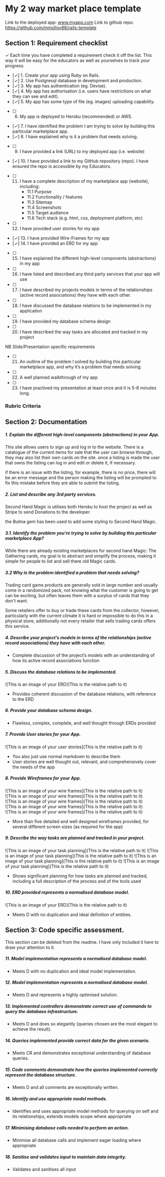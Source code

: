 # My 2 way market place template

Link to the deployed app: www.myapp.com 
Link to github repo: https://github.com/mmolloy88/rails-template

## Section 1: Requirement checklist 
✓
Each time you have completed a requirement check it off the list. This way it will be easy for the educators as well as yourselves to track your progress.


- [✓] 1. Create your app using Ruby on Rails.
- [✓] 2. Use Postgresql database in development and production.
- [✓] 3. My app has authentication (eg. Devise).
- [✓] 4. My app has authorisation (i.e. users have restrictions on what they can see and edit).
- [✓] 5. My app has some type of file (eg. images) uploading capability.
- [ ] 6. My app is deployed to Heroku (recommended) or AWS.
- [✓] 7. I have identified the problem I am trying to solve by building this particular marketplace app.
- [✓] 8. I have explained why is it a problem that needs solving.
- [ ] 9. I have provided a link (URL) to my deployed app (i.e. website)
- [✓] 10. I have provided a link to my GitHub repository (repo). I have ensured the repo is accessible by my Educators.
- [ ] 11. I have a complete description of my marketplace app (website), including:  
        - 11.1 Purpose  
        - 11.2 Functionality / features  
        - 11.3 Sitemap  
        - 11.4 Screenshots  
        - 11.5 Target audience  
        - 11.6 Tech stack (e.g. html, css, deployment platform, etc)  

- [ ] 12. I have provided user stories for my app
- [✓] 13. I have provided Wire-Frames for my app 
- [✓] 14. I have provided an ERD for my app
- [ ] 15. I have explained the different high-level components (abstractions) in my app
- [ ] 16. I have listed and described any third party services that your app will use
- [ ] 17. I have described my projects models in terms of the relationships (active record associations) they have with each other.
- [ ] 18. I have discussed the database relations to be implemented in my application
- [ ] 19. I have provided my database schema design
- [ ] 20. I have described the way tasks are allocated and tracked in my project

NB Slide/Presentation specific requirements

- [ ] 21. An outline of the problem I solved by building this particular marketplace app, and why it’s a problem that needs solving.
- [ ] 22. A well planned walkthrough of my app
- [ ] 23. I have practived my presentation at least once and it is 5-6 minutes long. 


### Rubric Criteria

## Section 2: Documentation 


##### 1. Explain the different high-level components (abstractions) in your App.
This site allows users to sign up and log in to the website. There is a catalogue of the current items for sale that
the user can browse through, they may also list their own cards on the site. once a listing is made the user that
owns the listing can log in and edit or delete it, if necessary.

if there is an issue with the listing, for example, there is no price, there will be an error message and the person
making the listing will be prompted to fix this mistake before they are able to submit the listing.

##### 2. List and describe any 3rd party services.
Second Hand Magic is utilises both Heroku to host the project as well as Stripe to send Donations to the developer.

the Bulma gem has been used to add some styling to Second Hand Magic. 

##### 3.1. Identify the problem you’re trying to solve by building this particular marketplace App?

While there are already existing marketplaces for second hand Magic: The Gathering cards, my goal is to abstract and 
simplify the process, making it simple for people to list and sell there old Magic cards. 

##### 3.2 Why is the problem identified a problem that needs solving?
Trading card game products are generally sold in large number and usually come in a randomized pack, not knowing what
the customer is going to get can be exciting, but often leaves them with a surplus of cards that they don't want. 

Some retailers offer to buy or trade these cards from the collector, however, particularly with the current climate it
is hard or impossible to do this in a physical store, additionally not every retailer that sells trading cards offers
this service.  

##### 4. Describe your project’s models in terms of the relationships (active record associations) they have with each other.
* Complete discussion of the project’s models with an understanding of how its active record associations function

##### 5. Discuss the database relations to be implemented.
![This is an image of your ERD](This is the relative path to it)
* Provides coherent discussion of the database relations, with reference to the ERD


##### 6. Provide your database schema design.
* Flawless, complex, complete, and well thought through ERDs provided

##### 7. Provide User stories for your App.
![This is an image of your user stories](This is the relative path to it)
* You also just use normal markdown to describe them
* User stories are well thought out, relevant, and comprehensively cover the needs of the app

##### 8. Provide Wireframes for your App.
![This is an image of your wire frames](This is the relative path to it)  
![This is an image of your wire frames](This is the relative path to it)  
![This is an image of your wire frames](This is the relative path to it)  
![This is an image of your wire frames](This is the relative path to it)  
![This is an image of your wire frames](This is the relative path to it)  
* More than five detailed and well designed wireframes provided, for several different screen sizes (as required for the app)

##### 9. Describe the way tasks are planned and tracked in your project.
![This is an image of your task planning](This is the relative path to it)
![This is an image of your task planning](This is the relative path to it)
![This is an image of your task planning](This is the relative path to it)
![This is an image of your task planning](This is the relative path to it)
* Shows significant planning for how tasks are planned and tracked, including a full description of the process and of the tools used

##### 10. ERD provided represents a normalised database model.
![This is an image of your ERD](This is the relative path to it)
* Meets D with no duplication and ideal definition of entities.

## Section 3: Code specific assessment. 

This section can be deleted from the readme. I have only included it here to draw your attention to it. 

##### 11. Model implementation represents a normalised database model.
* Meets D with no duplication and ideal model implementation.

##### 12. Model implementation represents a normalised database model.
* Meets D and represents a highly optimised solution.

##### 13. Implemented controllers demonstrate correct use of commands to query the database infrastructure.
* Meets D and does so elegantly (queries chosen are the most elegant to achieve the result).

##### 14. Queries implemented provide correct data for the given scenario.
* Meets CR and demonstrates exceptional understanding of database queries.

##### 15. Code comments demonstrate how the queries implemented correctly represent the database structure.
* Meets D and all comments are exceptionally written.

##### 16. Identify and use appropriate model methods.
* Identifies and uses appropriate model methods for querying on self and its relationships, extends models scope where appropriate

##### 17. Minimising database calls needed to perform an action.
* Minimise all database calls and implement eager loading where appropriate

##### 18. Sanitise and validates input to maintain data integrity.
* Validates and sanitises all input


